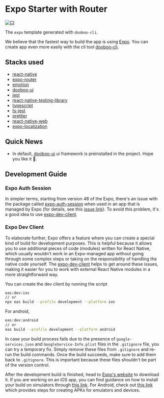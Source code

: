 # Expo Starter with Router

[![CI](https://github.com/dooboolab-community/expo-router-starter/actions/workflows/ci.yml/badge.svg)](https://github.com/dooboolab-community/expo-router-starter/actions/workflows/ci.yml)

The `expo` template generated with `dooboo-cli`.

We believe that the fastest way to build the app is using [Expo](https://expo.io).
You can create app even more easily with the cli tool [dooboo-cli](https://github.com/dooboolab-community/dooboo-cli).

## Stacks used

- [react-native](https://github.com/facebook/react-native)
- [expo-router](https://expo.github.io/router)
- [emotion](https://emotion.sh)
- [dooboo-ui](https://github.com/dooboolab/dooboo-ui)
- [jest](https://github.com/facebook/jest)
- [react-native-testing-library](https://github.com/callstack/react-native-testing-library)
- [typescript](https://github.com/Microsoft/TypeScript)
- [ts-jest](https://github.com/kulshekhar/ts-jest)
- [prettier](https://prettier.io)
- [react-native-web](https://github.com/necolas/react-native-web)
- [expo-localization](https://docs.expo.dev/versions/latest/sdk/localization)

## Quick News

- In default, [dooboo-ui](https://github.com/dooboolab/dooboo-ui) ui framework is preinstalled in the project. Hope you like it 🧡.

## Development Guide

### Expo Auth Session

In simpler terms, starting from version 48 of the Expo, there's an issue with the package called [expo-auth-session](https://docs.expo.dev/versions/latest/sdk/auth-session/#installation) when used in an app that is managed by Expo (for details, see this [issue link](https://github.com/expo/expo/issues/21437)). To avoid this problem, it's a good idea to use [expo-dev-client](https://docs.expo.dev/develop/development-builds/introduction).

### Expo Dev Client

To elaborate further, Expo offers a feature where you can create a special kind of build for development purposes. This is helpful because it allows you to use additional pieces of code (modules) written for React Native, which usually wouldn't work in an Expo-managed app without going through some complex steps or taking on the responsibility of handling the native code yourself. The [expo-dev-client](https://docs.expo.dev/develop/development-builds/introduction) helps to get around these issues, making it easier for you to work with external React Native modules in a more straightforward way.

You can create the dev client by running the script
```sh
eas:dev:ios
// or
npx eas build --profile development --platform ios
```

For android,
```sh
eas:dev:android
// or
eas build --profile development --platform android
```


In case your build process fails due to the presence of `google-services.json` and `GoogleService-Info.plist` files in the `.gitignore` file, you can try a temporary fix. Simply remove these files from `.gitignore` and re-run the build commands. Once the build succeeds, make sure to add them back to `.gitignore`. This is important because these files shouldn't be part of the version control.

After the development build is finished, head to [Expo's website](https://expo.io) to download it. If you are working on an iOS app, you can find guidance on how to install your build on simulators through [this link](https://docs.expo.dev/build-reference/simulators/#installing-your-build-on-the-simulator). For Android, check out [this link](https://docs.expo.dev/build-reference/apk) which provides steps for creating APKs for emulators and devices.
